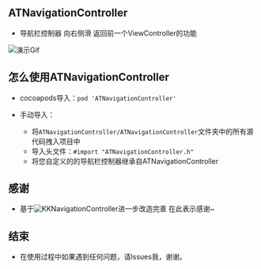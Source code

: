 ## ATNavigationController

 * 导航栏控制器  向右侧滑 返回前一个ViewController的功能
 
![演示Gif](https://raw.githubusercontent.com/CoderLT/ATNavigationController/master/ATNavigationControllerDemo/ATNavigationController.gif)

## 怎么使用ATNavigationController

* cocoapods导入：`pod 'ATNavigationController'`

* 手动导入：
    * 将`ATNavigationController/ATNavigationController`文件夹中的所有源代码拽入项目中
    * 导入头文件：`#import "ATNavigationController.h"`
    * 将您自定义的的导航栏控制器继承自ATNavigationController
    
## 感谢
* 基于![KKNavigationController](https://github.com/Coneboy-k/KKNavigationController)进一步改造完善 在此表示感谢~ 

## 结束

* 在使用过程中如果遇到任何问题，请Issues我，谢谢。
